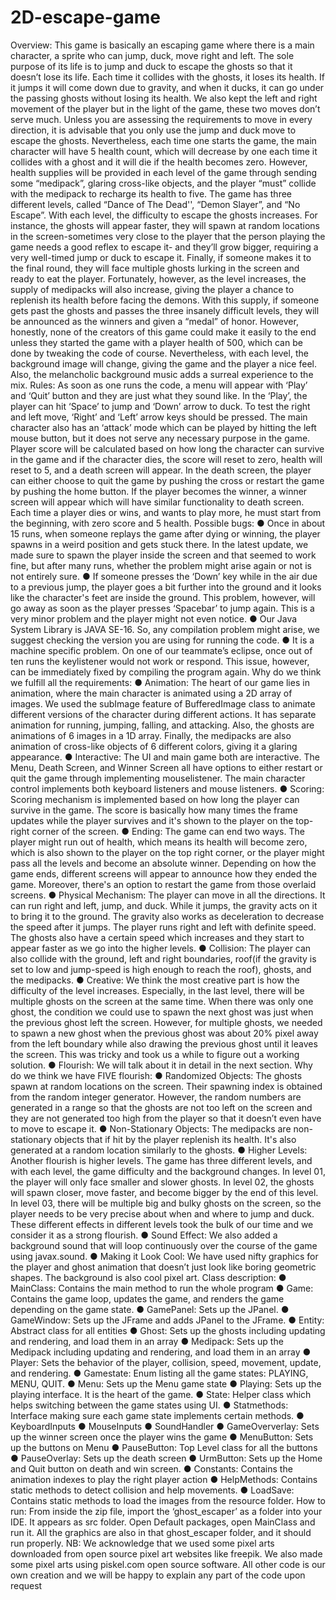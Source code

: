 # 2D-escape-game

Overview: This game is basically an escaping game where there is a main character, a sprite
who can jump, duck, move right and left. The sole purpose of its life is to jump and duck to
escape the ghosts so that it doesn’t lose its life. Each time it collides with the ghosts, it loses its
health. If it jumps it will come down due to gravity, and when it ducks, it can go under the
passing ghosts without losing its health. We also kept the left and right movement of the player
but in the light of the game, these two moves don’t serve much. Unless you are assessing the
requirements to move in every direction, it is advisable that you only use the jump and duck
move to escape the ghosts. Nevertheless, each time one starts the game, the main character
will have 5 health count, which will decrease by one each time it collides with a ghost and it will
die if the health becomes zero. However, health supplies will be provided in each level of the
game through sending some “medipack”, glaring cross-like objects, and the player “must” collide
with the medipack to recharge its health to five.
The game has three different levels, called “Dance of The Dead'', “Demon Slayer”, and “No
Escape”. With each level, the difficulty to escape the ghosts increases. For instance, the ghosts
will appear faster, they will spawn at random locations in the screen-sometimes very close to the
player that the person playing the game needs a good reflex to escape it- and they’ll grow
bigger, requiring a very well-timed jump or duck to escape it. Finally, if someone makes it to the
final round, they will face multiple ghosts lurking in the screen and ready to eat the player.
Fortunately, however, as the level increases, the supply of medipacks will also increase, giving
the player a chance to replenish its health before facing the demons. With this supply, if
someone gets past the ghosts and passes the three insanely difficult levels, they will be
announced as the winners and given a “medal” of honor. However, honestly, none of the
creators of this game could make it easily to the end unless they started the game with a player
health of 500, which can be done by tweaking the code of course. Nevertheless, with each level,
the background image will change, giving the game and the player a nice feel. Also, the
melancholic background music adds a surreal experience to the mix.
Rules:
As soon as one runs the code, a menu will appear with ‘Play’ and ‘Quit’ button and they are just
what they sound like. In the ‘Play’, the player can hit ‘Space’ to jump and ‘Down’ arrow to duck.
To test the right and left move, ‘Right’ and ‘Left’ arrow keys should be pressed. The main
character also has an ‘attack’ mode which can be played by hitting the left mouse button, but it
does not serve any necessary purpose in the game.
Player score will be calculated based on how long the character can survive in the game and if
the character dies, the score will reset to zero, health will reset to 5, and a death screen will
appear. In the death screen, the player can either choose to quit the game by pushing the cross
or restart the game by pushing the home button. If the player becomes the winner, a winner
screen will appear which will have similar functionality to death screen. Each time a player dies
or wins, and wants to play more, he must start from the beginning, with zero score and 5 health.
Possible bugs:
● Once in about 15 runs, when someone replays the game after dying or winning, the
player spawns in a weird position and gets stuck there. In the latest update, we made
sure to spawn the player inside the screen and that seemed to work fine, but after many
runs, whether the problem might arise again or not is not entirely sure.
● If someone presses the ‘Down’ key while in the air due to a previous jump, the player
goes a bit further into the ground and it looks like the character's feet are inside the
ground. This problem, however, will go away as soon as the player presses ‘Spacebar’
to jump again. This is a very minor problem and the player might not even notice.
● Our Java System Library is JAVA SE-16. So, any compilation problem might arise, we
suggest checking the version you are using for running the code.
● It is a machine specific problem. On one of our teammate’s eclipse, once out of ten runs
the keylistener would not work or respond. This issue, however, can be immediately
fixed by compiling the program again.
Why do we think we fulfill all the requirements:
● Animation: The heart of our game lies in animation, where the main character is
animated using a 2D array of images. We used the subImage feature of BufferedImage
class to animate different versions of the character during different actions. It has
separate animation for running, jumping, falling, and attacking. Also, the ghosts are
animations of 6 images in a 1D array. Finally, the medipacks are also animation of
cross-like objects of 6 different colors, giving it a glaring appearance.
● Interactive: The UI and main game both are interactive. The Menu, Death Screen, and
Winner Screen all have options to either restart or quit the game through implementing
mouselistener. The main character control implements both keyboard listeners and
mouse listeners.
● Scoring: Scoring mechanism is implemented based on how long the player can survive
in the game. The score is basically how many times the frame updates while the player
survives and it's shown to the player on the top-right corner of the screen.
● Ending: The game can end two ways. The player might run out of health, which means
its health will become zero, which is also shown to the player on the top right corner, or
the player might pass all the levels and become an absolute winner. Depending on how
the game ends, different screens will appear to announce how they ended the game.
Moreover, there's an option to restart the game from those overlaid screens.
● Physical Mechanism: The player can move in all the directions. It can run right and left,
jump, and duck. While it jumps, the gravity acts on it to bring it to the ground. The
gravity also works as deceleration to decrease the speed after it jumps. The player runs
right and left with definite speed. The ghosts also have a certain speed which increases
and they start to appear faster as we go into the higher levels.
● Collision: The player can also collide with the ground, left and right boundaries, roof(if
the gravity is set to low and jump-speed is high enough to reach the roof), ghosts, and
the medipacks.
● Creative: We think the most creative part is how the difficulty of the level increases.
Especially, in the last level, there will be multiple ghosts on the screen at the same time.
When there was only one ghost, the condition we could use to spawn the next ghost was
just when the previous ghost left the screen. However, for multiple ghosts, we needed to
spawn a new ghost when the previous ghost was about 20% pixel away from the left
boundary while also drawing the previous ghost until it leaves the screen. This was tricky
and took us a while to figure out a working solution.
● Flourish: We will talk about it in detail in the next section.
Why do we think we have FIVE flourish:
● Randomized Objects: The ghosts spawn at random locations on the screen. Their
spawning index is obtained from the random integer generator. However, the random
numbers are generated in a range so that the ghosts are not too left on the screen and
they are not generated too high from the player so that it doesn’t even have to move to
escape it.
● Non-Stationary Objects: The medipacks are non-stationary objects that if hit by the
player replenish its health. It's also generated at a random location similarly to the
ghosts.
● Higher Levels: Another flourish is higher levels. The game has three different levels,
and with each level, the game difficulty and the background changes. In level 01, the
player will only face smaller and slower ghosts. In level 02, the ghosts will spawn closer,
move faster, and become bigger by the end of this level. In level 03, there will be multiple
big and bulky ghosts on the screen, so the player needs to be very precise about when
and where to jump and duck. These different effects in different levels took the bulk of
our time and we consider it as a strong flourish.
● Sound Effect: We also added a background sound that will loop continuously over the
course of the game using javax.sound.
● Making it Look Cool: We have used nifty graphics for the player and ghost animation
that doesn’t just look like boring geometric shapes. The background is also cool pixel art.
Class description:
● MainClass: Contains the main method to run the whole program
● Game: Contains the game loop, updates the game, and renders the game depending on
the game state.
● GamePanel: Sets up the JPanel.
● GameWindow: Sets up the JFrame and adds JPanel to the JFrame.
● Entity: Abstract class for all entities
● Ghost: Sets up the ghosts including updating and rendering, and load them in an array
● Medipack: Sets up the Medipack including updating and rendering, and load them in an
array
● Player: Sets the behavior of the player, collision, speed, movement, update, and
rendering.
● Gamestate: Enum listing all the game states: PLAYING, MENU, QUIT.
● Menu: Sets up the Menu game state
● Playing: Sets up the playing interface. It is the heart of the game.
● State: Helper class which helps switching between the game states using UI.
● Statmethods: Interface making sure each game state implements certain methods.
● KeyboardInputs
● MouseInputs
● SoundHandler
● GameOververlay: Sets up the winner screen once the player wins the game
● MenuButton: Sets up the buttons on Menu
● PauseButton: Top Level class for all the buttons
● PauseOverlay: Sets up the death screen
● UrmButton: Sets up the Home and Quit button on death and win screen.
● Constants: Contains the animation indexes to play the right player action
● HelpMethods: Contains static methods to detect collision and help movements.
● LoadSave: Contains static methods to load the images from the resource folder.
How to run: From inside the zip file, import the ‘ghost_escaper’ as a folder into your IDE. It
appears as src folder. Open Default packages, open MainClass and run it. All the graphics are
also in that ghost_escaper folder, and it should run properly.
NB: We acknowledge that we used some pixel arts downloaded from open source pixel art
websites like freepik. We also made some pixel arts using piskel.com open source software. All
other code is our own creation and we will be happy to explain any part of the code upon
request
